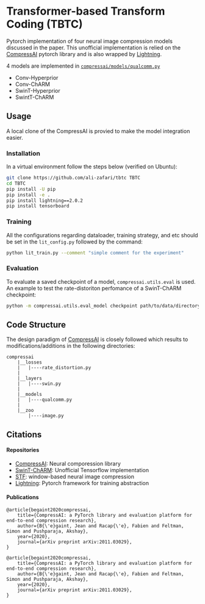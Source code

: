 # Transformer-based Transform Coding (TBTC)
Pytorch implementation of four neural image compression models discussed in the paper. This unofficial implementation is relied on the [CompressAI](https://github.com/InterDigitalInc/CompressAI) pytorch library and is also wrapped by [Lightning](https://github.com/Lightning-AI/lightning).

4 models are implemented in [`compressai/models/qualcomm.py`](compressai/models/qualcomm.py)
- Conv-Hyperprior
- Conv-ChARM
- SwinT-Hyperprior
- SwintT-ChARM

## Usage
A local clone of the CompressAI is provied to make the model integration easier.

### Installation
In a virtual environment follow the steps below (verified on Ubuntu):
```bash
git clone https://github.com/ali-zafari/tbtc TBTC
cd TBTC
pip install -U pip
pip install -e .
pip install lightning==2.0.2
pip install tensorboard
```
### Training
All the configurations regarding dataloader, training strategy, and etc should be set in the `lit_config.py` followed by the command:
```bash
python lit_train.py --comment "simple comment for the experiment"
```

### Evaluation
To evaluate a saved checkpoint of a model, `compressai.utils.eval` is used. An example to test the rate-distoriton perfomance of a SwinT-ChARM checkpoint:

```bash
python -m compressai.utils.eval_model checkpoint path/to/data/directory  -a zyc2022-swint-charm --cuda -v -p path/to/a/checkpoint
```

## Code Structure
The design paradigm of [CompressAI](https://github.com/InterDigitalInc/CompressAI) is closely followed which results to modifications/additions in the following directories:
```
compressai
    |__losses
    |   |----rate_distortion.py
    |
    |__layers
    |   |----swin.py
    |
    |__models
    |   |----qualcomm.py
    |
    |__zoo
        |----image.py
```

## Citations
#### Repositories
- [CompressAI](https://github.com/InterDigitalInc/CompressAI): Neural comporession library
- [SwinT-ChARM](https://github.com/Nikolai10/SwinT-ChARM): Unofficial Tensorflow implementation
- [STF](https://github.com/Googolxx/STF): window-based neural image compression
- [Lightning](https://github.com/Lightning-AI/lightning): Pytorch framework for training abstraction

#### Publications
```
@article{begaint2020compressai,
	title={CompressAI: a PyTorch library and evaluation platform for end-to-end compression research},
	author={B{\'e}gaint, Jean and Racap{\'e}, Fabien and Feltman, Simon and Pushparaja, Akshay},
	year={2020},
	journal={arXiv preprint arXiv:2011.03029},
}
```
```
@article{begaint2020compressai,
	title={CompressAI: a PyTorch library and evaluation platform for end-to-end compression research},
	author={B{\'e}gaint, Jean and Racap{\'e}, Fabien and Feltman, Simon and Pushparaja, Akshay},
	year={2020},
	journal={arXiv preprint arXiv:2011.03029},
}
```